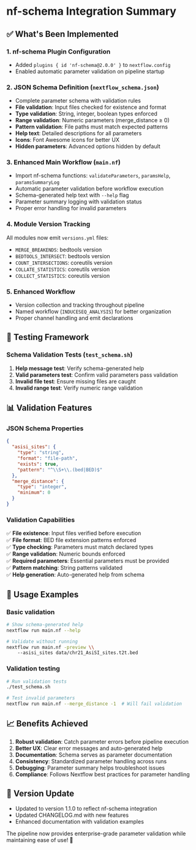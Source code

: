 # nf-schema Integration Summary

## ✅ What's Been Implemented

### 1. **nf-schema Plugin Configuration**
- Added `plugins { id 'nf-schema@2.0.0' }` to `nextflow.config`
- Enabled automatic parameter validation on pipeline startup

### 2. **JSON Schema Definition** (`nextflow_schema.json`)
- Complete parameter schema with validation rules
- **File validation**: Input files checked for existence and format
- **Type validation**: String, integer, boolean types enforced
- **Range validation**: Numeric parameters (merge_distance ≥ 0)
- **Pattern validation**: File paths must match expected patterns
- **Help text**: Detailed descriptions for all parameters
- **Icons**: Font Awesome icons for better UX
- **Hidden parameters**: Advanced options hidden by default

### 3. **Enhanced Main Workflow** (`main.nf`)
- Import nf-schema functions: `validateParameters`, `paramsHelp`, `paramsSummaryLog`
- Automatic parameter validation before workflow execution
- Schema-generated help text with `--help` flag
- Parameter summary logging with validation status
- Proper error handling for invalid parameters

### 4. **Module Version Tracking**
All modules now emit `versions.yml` files:
- `MERGE_BREAKENDS`: bedtools version
- `BEDTOOLS_INTERSECT`: bedtools version  
- `COUNT_INTERSECTIONS`: coreutils version
- `COLLATE_STATISTICS`: coreutils version
- `COLLECT_STATISTICS`: coreutils version

### 5. **Enhanced Workflow**
- Version collection and tracking throughout pipeline
- Named workflow (`INDUCESEQ_ANALYSIS`) for better organization
- Proper channel handling and emit declarations

## 🧪 **Testing Framework**

### Schema Validation Tests (`test_schema.sh`)
1. **Help message test**: Verify schema-generated help
2. **Valid parameters test**: Confirm valid parameters pass validation
3. **Invalid file test**: Ensure missing files are caught
4. **Invalid range test**: Verify numeric range validation

## 📊 **Validation Features**

### **JSON Schema Properties**
```json
{
  "asisi_sites": {
    "type": "string",
    "format": "file-path", 
    "exists": true,
    "pattern": "^\\S+\\.(bed|BED)$"
  },
  "merge_distance": {
    "type": "integer",
    "minimum": 0
  }
}
```

### **Validation Capabilities**
✅ **File existence**: Input files verified before execution  
✅ **File format**: BED file extension patterns enforced  
✅ **Type checking**: Parameters must match declared types  
✅ **Range validation**: Numeric bounds enforced  
✅ **Required parameters**: Essential parameters must be provided  
✅ **Pattern matching**: String patterns validated  
✅ **Help generation**: Auto-generated help from schema  

## 🚀 **Usage Examples**

### Basic validation
```bash
# Show schema-generated help
nextflow run main.nf --help

# Validate without running
nextflow run main.nf -preview \\
    --asisi_sites data/chr21_AsiSI_sites.t2t.bed
```

### Validation testing
```bash
# Run validation tests
./test_schema.sh

# Test invalid parameters
nextflow run main.nf --merge_distance -1  # Will fail validation
```

## 📈 **Benefits Achieved**

1. **Robust validation**: Catch parameter errors before pipeline execution
2. **Better UX**: Clear error messages and auto-generated help
3. **Documentation**: Schema serves as parameter documentation
4. **Consistency**: Standardized parameter handling across runs
5. **Debugging**: Parameter summary helps troubleshoot issues
6. **Compliance**: Follows Nextflow best practices for parameter handling

## 🔄 **Version Update**
- Updated to version 1.1.0 to reflect nf-schema integration
- Updated CHANGELOG.md with new features
- Enhanced documentation with validation examples

The pipeline now provides enterprise-grade parameter validation while maintaining ease of use! 🎉
